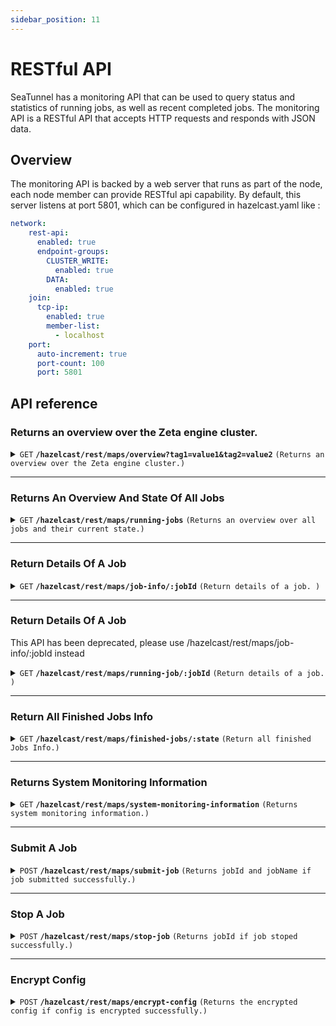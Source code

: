 ```yaml
---
sidebar_position: 11
---
```


# RESTful API

SeaTunnel has a monitoring API that can be used to query status and statistics of running jobs, as well as recent
completed jobs. The monitoring API is a RESTful API that accepts HTTP requests and responds with JSON data.

## Overview

The monitoring API is backed by a web server that runs as part of the node, each node member can provide RESTful api capability.
By default, this server listens at port 5801, which can be configured in hazelcast.yaml like :

```yaml
network:
    rest-api:
      enabled: true
      endpoint-groups:
        CLUSTER_WRITE:
          enabled: true
        DATA:
          enabled: true
    join:
      tcp-ip:
        enabled: true
        member-list:
          - localhost
    port:
      auto-increment: true
      port-count: 100
      port: 5801
```

## API reference

### Returns an overview over the Zeta engine cluster.

<details>
 <summary><code>GET</code> <code><b>/hazelcast/rest/maps/overview?tag1=value1&tag2=value2</b></code> <code>(Returns an overview over the Zeta engine cluster.)</code></summary>

#### Parameters

> |   name   |   type   | data type |                                             description                                              |
> |----------|----------|-----------|------------------------------------------------------------------------------------------------------|
> | tag_name | optional | string    | the tags filter, you can add tag filter to get those matched worker count, and slot on those workers |

#### Responses

```json
{
    "projectVersion":"2.3.5-SNAPSHOT",
    "gitCommitAbbrev":"DeadD0d0",
    "totalSlot":"0",
    "unassignedSlot":"0",
    "works":"1",
    "runningJobs":"0",
    "finishedJobs":"0",
    "failedJobs":"0",
    "cancelledJobs":"0"
}
```

**Notes:**
- If you use `dynamic-slot`, the `totalSlot` and `unassignedSlot` always be `0`. when you set it to fix slot number, it will return the correct total and unassigned slot number
- If the url has tag filter, the `works`, `totalSlot` and `unassignedSlot` will return the result on the matched worker. but the job related metric will always return the cluster level information.

</details>

------------------------------------------------------------------------------------------

### Returns An Overview And State Of All Jobs

<details>
 <summary><code>GET</code> <code><b>/hazelcast/rest/maps/running-jobs</b></code> <code>(Returns an overview over all jobs and their current state.)</code></summary>

#### Parameters

#### Responses

```json
[
  {
    "jobId": "",
    "jobName": "",
    "jobStatus": "",
    "envOptions": {
    },
    "createTime": "",
    "jobDag": {
      "vertices": [
      ],
      "edges": [
      ]
    },
    "pluginJarsUrls": [
    ],
    "isStartWithSavePoint": false,
    "metrics": {
      "sourceReceivedCount": "",
      "sinkWriteCount": ""
    }
  }
]
```

</details>

------------------------------------------------------------------------------------------

### Return Details Of A Job

<details>
 <summary><code>GET</code> <code><b>/hazelcast/rest/maps/job-info/:jobId</b></code> <code>(Return details of a job. )</code></summary>

#### Parameters

> | name  |   type   | data type | description |
> |-------|----------|-----------|-------------|
> | jobId | required | long      | job id      |

#### Responses

```json
{
  "jobId": "",
  "jobName": "",
  "jobStatus": "",
  "createTime": "",
  "jobDag": {
    "vertices": [
    ],
    "edges": [
    ]
  },
  "metrics": {
    "sourceReceivedCount": "",
    "sinkWriteCount": ""
  },
  "finishedTime": "",
  "errorMsg": null,
  "envOptions": {
  },
  "pluginJarsUrls": [
  ],
  "isStartWithSavePoint": false
}
```

`jobId`, `jobName`, `jobStatus`, `createTime`, `jobDag`, `metrics` always be returned.
`envOptions`, `pluginJarsUrls`, `isStartWithSavePoint` will return when job is running.
`finishedTime`, `errorMsg` will return when job is finished.

When we can't get the job info, the response will be:

```json
{
  "jobId" : ""
}
```

</details>

------------------------------------------------------------------------------------------

### Return Details Of A Job

This API has been deprecated, please use /hazelcast/rest/maps/job-info/:jobId instead

<details>
 <summary><code>GET</code> <code><b>/hazelcast/rest/maps/running-job/:jobId</b></code> <code>(Return details of a job. )</code></summary>

#### Parameters

> | name  |   type   | data type | description |
> |-------|----------|-----------|-------------|
> | jobId | required | long      | job id      |

#### Responses

```json
{
  "jobId": "",
  "jobName": "",
  "jobStatus": "",
  "createTime": "",
  "jobDag": {
    "vertices": [
    ],
    "edges": [
    ]
  },
  "metrics": {
    "SourceReceivedCount": "",
    "SourceReceivedQPS": "",
    "SourceReceivedBytes": "",
    "SourceReceivedBytesPerSeconds": "",
    "SinkWriteCount": "",
    "SinkWriteQPS": "",
    "SinkWriteBytes": "",
    "SinkWriteBytesPerSeconds": "",
    "TableSourceReceivedCount": {},
    "TableSourceReceivedBytes": {},
    "TableSourceReceivedBytesPerSeconds": {},
    "TableSourceReceivedQPS": {},
    "TableSinkWriteCount": {},
    "TableSinkWriteQPS": {},
    "TableSinkWriteBytes": {},
    "TableSinkWriteBytesPerSeconds": {}
  },
  "finishedTime": "",
  "errorMsg": null,
  "envOptions": {
  },
  "pluginJarsUrls": [
  ],
  "isStartWithSavePoint": false
}
```

`jobId`, `jobName`, `jobStatus`, `createTime`, `jobDag`, `metrics` always be returned.
`envOptions`, `pluginJarsUrls`, `isStartWithSavePoint` will return when job is running.
`finishedTime`, `errorMsg` will return when job is finished.

When we can't get the job info, the response will be:

```json
{
  "jobId" : ""
}
```

</details>

------------------------------------------------------------------------------------------

### Return All Finished Jobs Info

<details>
 <summary><code>GET</code> <code><b>/hazelcast/rest/maps/finished-jobs/:state</b></code> <code>(Return all finished Jobs Info.)</code></summary>

#### Parameters

> | name  |   type   | data type |                           description                            |
> |-------|----------|-----------|------------------------------------------------------------------|
> | state | optional | string    | finished job status. `FINISHED`,`CANCELED`,`FAILED`,`UNKNOWABLE` |

#### Responses

```json
[
  {
    "jobId": "",
    "jobName": "",
    "jobStatus": "",
    "errorMsg": null,
    "createTime": "",
    "finishTime": "",
    "jobDag": "",
    "metrics": ""
  }
]
```

</details>

------------------------------------------------------------------------------------------

### Returns System Monitoring Information

<details>
 <summary><code>GET</code> <code><b>/hazelcast/rest/maps/system-monitoring-information</b></code> <code>(Returns system monitoring information.)</code></summary>

#### Parameters

#### Responses

```json
[
  {
    "processors":"8",
    "physical.memory.total":"16.0G",
    "physical.memory.free":"16.3M",
    "swap.space.total":"0",
    "swap.space.free":"0",
    "heap.memory.used":"135.7M",
    "heap.memory.free":"440.8M",
    "heap.memory.total":"576.5M",
    "heap.memory.max":"3.6G",
    "heap.memory.used/total":"23.54%",
    "heap.memory.used/max":"3.73%",
    "minor.gc.count":"6",
    "minor.gc.time":"110ms",
    "major.gc.count":"2",
    "major.gc.time":"73ms",
    "load.process":"24.78%",
    "load.system":"60.00%",
    "load.systemAverage":"2.07",
    "thread.count":"117",
    "thread.peakCount":"118",
    "cluster.timeDiff":"0",
    "event.q.size":"0",
    "executor.q.async.size":"0",
    "executor.q.client.size":"0",
    "executor.q.client.query.size":"0",
    "executor.q.client.blocking.size":"0",
    "executor.q.query.size":"0",
    "executor.q.scheduled.size":"0",
    "executor.q.io.size":"0",
    "executor.q.system.size":"0",
    "executor.q.operations.size":"0",
    "executor.q.priorityOperation.size":"0",
    "operations.completed.count":"10",
    "executor.q.mapLoad.size":"0",
    "executor.q.mapLoadAllKeys.size":"0",
    "executor.q.cluster.size":"0",
    "executor.q.response.size":"0",
    "operations.running.count":"0",
    "operations.pending.invocations.percentage":"0.00%",
    "operations.pending.invocations.count":"0",
    "proxy.count":"8",
    "clientEndpoint.count":"0",
    "connection.active.count":"2",
    "client.connection.count":"0",
    "connection.count":"0"
  }
]
```

</details>

------------------------------------------------------------------------------------------

### Submit A Job

<details>
<summary><code>POST</code> <code><b>/hazelcast/rest/maps/submit-job</b></code> <code>(Returns jobId and jobName if job submitted successfully.)</code></summary>

#### Parameters

> |         name         |   type   | data type |            description            |
> |----------------------|----------|-----------|-----------------------------------|
> | jobId                | optional | string    | job id                            |
> | jobName              | optional | string    | job name                          |
> | isStartWithSavePoint | optional | string    | if job is started with save point |

#### Body

```json
{
    "env": {
        "job.mode": "batch"
    },
    "source": [
        {
            "plugin_name": "FakeSource",
            "result_table_name": "fake",
            "row.num": 100,
            "schema": {
                "fields": {
                    "name": "string",
                    "age": "int",
                    "card": "int"
                }
            }
        }
    ],
    "transform": [
    ],
    "sink": [
        {
            "plugin_name": "Console",
            "source_table_name": ["fake"]
        }
    ]
}
```

#### Responses

```json
{
    "jobId": 733584788375666689,
    "jobName": "rest_api_test"
}
```

</details>

------------------------------------------------------------------------------------------

### Stop A Job

<details>
<summary><code>POST</code> <code><b>/hazelcast/rest/maps/stop-job</b></code> <code>(Returns jobId if job stoped successfully.)</code></summary>

#### Body

```json
{
    "jobId": 733584788375666689,
    "isStopWithSavePoint": false # if job is stopped with save point
}
```

#### Responses

```json
{
"jobId": 733584788375666689
}
```

</details>

------------------------------------------------------------------------------------------

### Encrypt Config

<details>
<summary><code>POST</code> <code><b>/hazelcast/rest/maps/encrypt-config</b></code> <code>(Returns the encrypted config if config is encrypted successfully.)</code></summary>
For more information about customize encryption, please refer to the documentation [config-encryption-decryption](../connector-v2/Config-Encryption-Decryption.md).

#### Body

```json
{
    "env": {
        "parallelism": 1,
        "shade.identifier":"base64"
    },
    "source": [
        {
            "plugin_name": "MySQL-CDC",
            "schema" : {
                "fields": {
                    "name": "string",
                    "age": "int"
                }
            },
            "result_table_name": "fake",
            "parallelism": 1,
            "hostname": "127.0.0.1",
            "username": "seatunnel",
            "password": "seatunnel_password",
            "table-name": "inventory_vwyw0n"
        }
    ],
    "transform": [
    ],
    "sink": [
        {
            "plugin_name": "Clickhouse",
            "host": "localhost:8123",
            "database": "default",
            "table": "fake_all",
            "username": "seatunnel",
            "password": "seatunnel_password"
        }
    ]
}
```

#### Responses

```json
{
    "env": {
        "parallelism": 1,
        "shade.identifier": "base64"
    },
    "source": [
        {
            "plugin_name": "MySQL-CDC",
            "schema": {
                "fields": {
                    "name": "string",
                    "age": "int"
                }
            },
            "result_table_name": "fake",
            "parallelism": 1,
            "hostname": "127.0.0.1",
            "username": "c2VhdHVubmVs",
            "password": "c2VhdHVubmVsX3Bhc3N3b3Jk",
            "table-name": "inventory_vwyw0n"
        }
    ],
    "transform": [],
    "sink": [
        {
            "plugin_name": "Clickhouse",
            "host": "localhost:8123",
            "database": "default",
            "table": "fake_all",
            "username": "c2VhdHVubmVs",
            "password": "c2VhdHVubmVsX3Bhc3N3b3Jk"
        }
    ]
}
```

</details>

